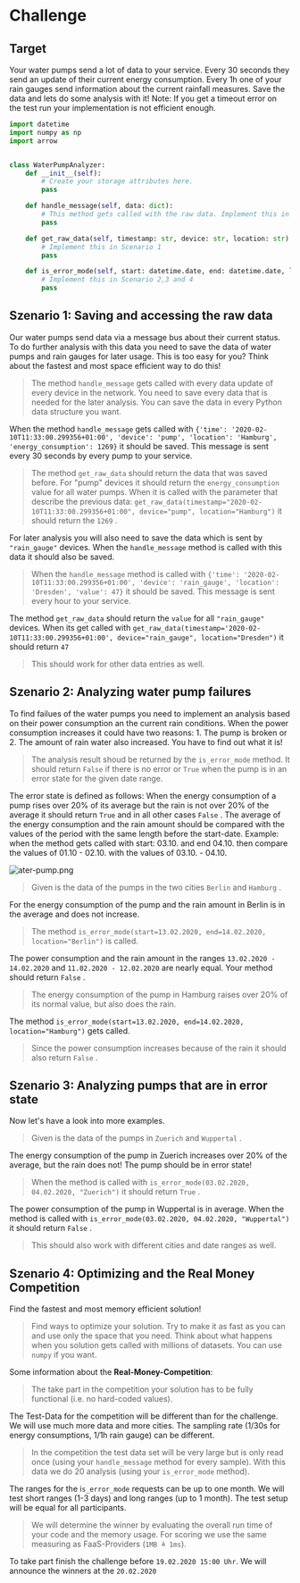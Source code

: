 # Challenge

## Target

Your water pumps send a lot of data to your service. Every 30 seconds they send an update of their current energy consumption. Every 1h one of your rain gauges send information about the current rainfall measures. Save the data and lets do some analysis with it! Note: If you get a timeout error on the test run your implementation is not efficient enough.

```python
import datetime
import numpy as np
import arrow


class WaterPumpAnalyzer:
    def __init__(self):
        # Create your storage attributes here.
        pass

    def handle_message(self, data: dict):
        # This method gets called with the raw data. Implement this in Scenario 1.
        pass

    def get_raw_data(self, timestamp: str, device: str, location: str) -> dict:
        # Implement this in Scenario 1
        pass

    def is_error_mode(self, start: datetime.date, end: datetime.date, location: str) -> bool:
        # Implement this in Scenario 2,3 and 4
        pass
```

## Szenario 1: Saving and accessing the raw data

Our water pumps send data via a message bus about their current status. To do further analysis with this data you need to save the data of water pumps and rain gauges for later usage. This is too easy for you? Think about the fastest and most space efficient way to do this!

>The method `handle_message` gets called with every data update of every device in the network. You need to save every data that is needed for the later analysis. You can save the data in every Python data structure you want.

When the method `handle_message` gets called with `{'time': '2020-02-10T11:33:00.299356+01:00', 'device': 'pump', 'location': 'Hamburg', 'energy_consumption': 1269}` it should be saved. This message is sent every 30 seconds by every pump to your service.

>The method `get_raw_data` should return the data that was saved before. For "pump" devices it should return the `energy_consumption` value for all water pumps. When it is called with the parameter that describe the previous data: `get_raw_data(timestamp="2020-02-10T11:33:00.299356+01:00", device="pump", location="Hamburg")` it should return the `1269` .

For later analysis you will also need to save the data which is sent by `"rain_gauge"` devices. When the `handle_message` method is called with this data it should also be saved.

>When the `handle_message` method is called with `{'time': '2020-02-10T11:33:00.299356+01:00', 'device': 'rain_gauge', 'location': 'Dresden', 'value': 47}` it should be saved. This message is sent every hour to your service.

The method `get_raw_data` should return the `value` for all `"rain_gauge"` devices. When its get called with `get_raw_data(timestamp='2020-02-10T11:33:00.299356+01:00', device="rain_gauge", location="Dresden")` it should return `47`

>This should work for other data entries as well.

## Szenario 2: Analyzing water pump failures

To find failues of the water pumps you need to implement an analysis based on their power consumption an the current rain conditions. When the power consumption increases it could have two reasons: 1. The pump is broken or 2. The amount of rain water also increased. You have to find out what it is!

>The analysis result shoud be returned by the `is_error_mode` method. It should return `False` if there is no error or `True` when the pump is in an error state for the given date range.

The error state is defined as follows: When the energy consumption of a pump rises over 20% of its average but the rain is not over 20% of the average it should return `True` and in all other cases `False` . The average of the energy consumption and the rain amount should be compared with the values of the period with the same length before the start-date. Example: when the method gets called with start: 03.10. and end 04.10. then compare the values of 01.10 - 02.10. with the values of 03.10. - 04.10.

![ater-pump.png](/pic/water-pump.png)

>Given is the data of the pumps in the two cities `Berlin` and `Hamburg` .

For the energy consumption of the pump and the rain amount in Berlin is in the average and does not increase.

>The method `is_error_mode(start=13.02.2020, end=14.02.2020, location="Berlin")` is called.

The power consumption and the rain amount in the ranges `13.02.2020 - 14.02.2020` and `11.02.2020 - 12.02.2020` are nearly equal. Your method should return `False` .

>The energy consumption of the pump in Hamburg raises over 20% of its normal value, but also does the rain.

The method `is_error_mode(start=13.02.2020, end=14.02.2020, location="Hamburg")` gets called.

>Since the power consumption increases because of the rain it should also return `False` .

## Szenario 3: Analyzing pumps that are in error state

Now let's have a look into more examples.

>Given is the data of the pumps in `Zuerich` and `Wuppertal` .

The energy consumption of the pump in Zuerich increases over 20% of the average, but the rain does not! The pump should be in error state!

>When the method is called with `is_error_mode(03.02.2020, 04.02.2020, "Zuerich")` it should return `True` .

The power consumption of the pump in Wuppertal is in average. When the method is called with `is_error_mode(03.02.2020, 04.02.2020, "Wuppertal")` it should return `False` .

>This should also work with different cities and date ranges as well.

## Szenario 4: Optimizing and the Real Money Competition

Find the fastest and most memory efficient solution!

>Find ways to optimize your solution. Try to make it as fast as you can and use only the space that you need. Think about what happens when you solution gets called with millions of datasets. You can use `numpy` if you want.

Some information about the **Real-Money-Competition**:

>The take part in the competition your solution has to be fully functional (i.e. no hard-coded values).

The Test-Data for the competition will be different than for the challenge. We will use much more data and more cities. The sampling rate (1/30s for energy consumptions, 1/1h rain gauge) can be different.

>In the competition the test data set will be very large but is only read once (using your `handle_message` method for every sample). With this data we do 20 analysis (using your `is_error_mode` method).

The ranges for the i`s_error_mode` requests can be up to one month. We will test short ranges (1-3 days) and long ranges (up to 1 month). The test setup will be equal for all participants.

>We will determine the winner by evaluating the overall run time of your code and the memory usage. For scoring we use the same measuring as FaaS-Providers (`1MB ≙ 1ms`).

To take part finish the challenge before `19.02.2020 15:00 Uhr`. We will announce the winners at the `20.02.2020`
